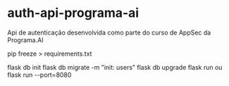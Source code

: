 # auth-api-programa-ai
Api de autenticação desenvolvida como parte do curso de AppSec da Programa.AI

pip freeze > requirements.txt


flask db init
flask db migrate -m "init: users"
flask db upgrade
flask run ou flask run --port=8080